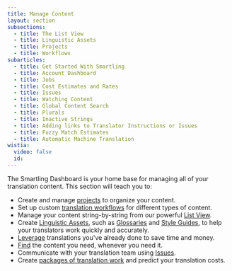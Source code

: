 ```yaml
---
title: Manage Content
layout: section
subsections:
  - title: The List View
  - title: Linguistic Assets
  - title: Projects
  - title: Workflows
subarticles:
  - title: Get Started With Smartling
  - title: Account Dashboard
  - title: Jobs
  - title: Cost Estimates and Rates
  - title: Issues
  - title: Watching Content
  - title: Global Content Search
  - title: Plurals
  - title: Inactive Strings
  - title: Adding links to Translator Instructions or Issues
  - title: Fuzzy Match Estimates
  - title: Automatic Machine Translation
wistia:
  video: false
  id:
---
```



The Smartling Dashboard is your home base for managing all of your translation content. This section will teach you to:

* Create and manage [projects](/knowledge-base/sections/projects/) to organize your content.
* Set up custom [translation workflows](/knowledge-base/sections/workflows/) for different types of content.
* Manage your content string-by-string from our powerful [List View](/knowledge-base/sections/the-list-view/).
* Create [Linguistic Assets](/knowledge-base/sections/linguistic-assets/), such as [Glossaries](/knowledge-base/sections/glossaries/) and [Style Guides](/knowledge-base/articles/style-guides/), to help your translators work quickly and accurately.
* [Leverage](/knowledge-base/articles/leverage-configuration/) translations you've already done to save time and money.
* [Find](/knowledge-base/articles/global-search/) the content you need, whenever you need it.
* Communicate with your translation team using [Issues](/knowledge-base/articles/issues/).
* Create [packages of translation work](/knowledge-base/articles/jobs/) and predict your translation costs.